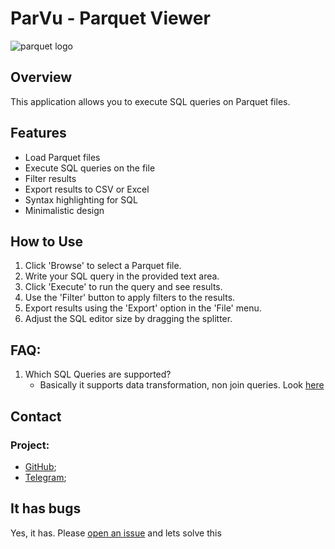
# ParVu - **Par**quet **Vie**wer

![parquet logo](https://datos.gob.es/sites/default/files/styles/blog_image/public/blog/image/logo_formato_parquet.jpg?itok=CT-UucXj)


## Overview

This application allows you to execute SQL queries on Parquet files.

## Features

- Load Parquet files
- Execute SQL queries on the file
- Filter results
- Export results to CSV or Excel
- Syntax highlighting for SQL
- Minimalistic design

## How to Use

1. Click 'Browse' to select a Parquet file.
2. Write your SQL query in the provided text area.
3. Click 'Execute' to run the query and see results.
4. Use the 'Filter' button to apply filters to the results.
5. Export results using the 'Export' option in the 'File' menu.
6. Adjust the SQL editor size by dragging the splitter.

## FAQ:

1. Which SQL Queries are supported?
   - Basically it supports data transformation, non join queries. Look [here](https://duckdb.org/docs/sql/query_syntax/select)

## Contact

### Project:

- [GitHub](https://github.com/AzizNadirov/ParVu);
- [Telegram](https://t.me/aziz_nadirov);
  
## It has bugs

Yes, it has. Please [open an issue](https://github.com/AzizNadirov/ParVu/issues) and lets solve this